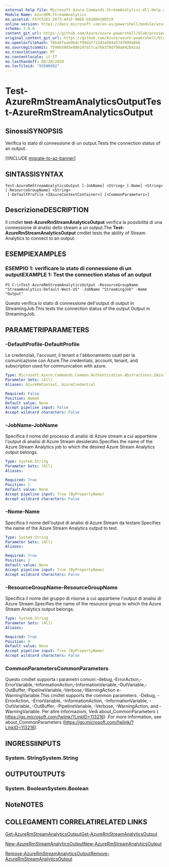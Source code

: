 ```yaml
---
external help file: Microsoft.Azure.Commands.StreamAnalytics.dll-Help.xml
Module Name: AzureRM.StreamAnalytics
ms.assetid: F57C53E2-2873-441F-90E6-E6100418D519
online version: https://docs.microsoft.com/en-us/powershell/module/azurerm.streamanalytics/test-azurermstreamanalyticsoutput
schema: 2.0.0
content_git_url: https://github.com/Azure/azure-powershell/blob/preview/src/ResourceManager/StreamAnalytics/Commands.StreamAnalytics/help/Test-AzureRmStreamAnalyticsOutput.md
original_content_git_url: https://github.com/Azure/azure-powershell/blob/preview/src/ResourceManager/StreamAnalytics/Commands.StreamAnalytics/help/Test-AzureRmStreamAnalyticsOutput.md
ms.openlocfilehash: f8bd4feab9bdcf99daf713d3a584a574f699a8b6
ms.sourcegitcommit: f599b50d5e980197d1fca769378df90a842b42a1
ms.translationtype: MT
ms.contentlocale: it-IT
ms.lasthandoff: 08/20/2020
ms.locfileid: "93508992"
---
```

# <span data-ttu-id="c9b12-101">Test-AzureRmStreamAnalyticsOutput</span><span class="sxs-lookup"><span data-stu-id="c9b12-101">Test-AzureRmStreamAnalyticsOutput</span></span>

## <span data-ttu-id="c9b12-102">Sinossi</span><span class="sxs-lookup"><span data-stu-id="c9b12-102">SYNOPSIS</span></span>
<span data-ttu-id="c9b12-103">Verifica lo stato di connessione di un output.</span><span class="sxs-lookup"><span data-stu-id="c9b12-103">Tests the connection status of an output.</span></span>

[!INCLUDE [migrate-to-az-banner](../../includes/migrate-to-az-banner.md)]

## <span data-ttu-id="c9b12-104">SINTASSI</span><span class="sxs-lookup"><span data-stu-id="c9b12-104">SYNTAX</span></span>

```
Test-AzureRmStreamAnalyticsOutput [-JobName] <String> [-Name] <String> [-ResourceGroupName] <String>
 [-DefaultProfile <IAzureContextContainer>] [<CommonParameters>]
```

## <span data-ttu-id="c9b12-105">Descrizione</span><span class="sxs-lookup"><span data-stu-id="c9b12-105">DESCRIPTION</span></span>
<span data-ttu-id="c9b12-106">Il cmdlet **test-AzureRmStreamAnalyticsOutput** verifica la possibilità di una connessione di analisi dello stream a un output.</span><span class="sxs-lookup"><span data-stu-id="c9b12-106">The **Test-AzureRmStreamAnalyticsOutput** cmdlet tests the ability of Stream Analytics to connect to an output.</span></span>

## <span data-ttu-id="c9b12-107">ESEMPI</span><span class="sxs-lookup"><span data-stu-id="c9b12-107">EXAMPLES</span></span>

### <span data-ttu-id="c9b12-108">ESEMPIO 1: verificare lo stato di connessione di un output</span><span class="sxs-lookup"><span data-stu-id="c9b12-108">EXAMPLE 1: Test the connection status of an output</span></span>
```
PS C:\>Test-AzureRmStreamAnalyticsOutput -ResourceGroupName "StreamAnalytics-Default-West-US" -JobName "StreamingJob" -Name "Output"
```

<span data-ttu-id="c9b12-109">Questo verifica lo stato di connessione dell'output di output in StreamingJob.</span><span class="sxs-lookup"><span data-stu-id="c9b12-109">This tests the connection status of the output Output in StreamingJob.</span></span>

## <span data-ttu-id="c9b12-110">PARAMETRI</span><span class="sxs-lookup"><span data-stu-id="c9b12-110">PARAMETERS</span></span>

### <span data-ttu-id="c9b12-111">-DefaultProfile</span><span class="sxs-lookup"><span data-stu-id="c9b12-111">-DefaultProfile</span></span>
<span data-ttu-id="c9b12-112">Le credenziali, l'account, il tenant e l'abbonamento usati per la comunicazione con Azure.</span><span class="sxs-lookup"><span data-stu-id="c9b12-112">The credentials, account, tenant, and subscription used for communication with azure.</span></span>

```yaml
Type: Microsoft.Azure.Commands.Common.Authentication.Abstractions.IAzureContextContainer
Parameter Sets: (All)
Aliases: AzureRmContext, AzureCredential

Required: False
Position: Named
Default value: None
Accept pipeline input: False
Accept wildcard characters: False
```

### <span data-ttu-id="c9b12-113">-JobName</span><span class="sxs-lookup"><span data-stu-id="c9b12-113">-JobName</span></span>
<span data-ttu-id="c9b12-114">Specifica il nome del processo di analisi di Azure stream a cui appartiene l'output di analisi di Azure Stream desiderato.</span><span class="sxs-lookup"><span data-stu-id="c9b12-114">Specifies the name of the Azure Stream Analytics job to which the desired Azure Stream Analytics output belongs.</span></span>

```yaml
Type: System.String
Parameter Sets: (All)
Aliases:

Required: True
Position: 1
Default value: None
Accept pipeline input: True (ByPropertyName)
Accept wildcard characters: False
```

### <span data-ttu-id="c9b12-115">-Nome</span><span class="sxs-lookup"><span data-stu-id="c9b12-115">-Name</span></span>
<span data-ttu-id="c9b12-116">Specifica il nome dell'output di analisi di Azure Stream da testare.</span><span class="sxs-lookup"><span data-stu-id="c9b12-116">Specifies the name of the Azure Stream Analytics output to test.</span></span>

```yaml
Type: System.String
Parameter Sets: (All)
Aliases:

Required: True
Position: 2
Default value: None
Accept pipeline input: True (ByPropertyName)
Accept wildcard characters: False
```

### <span data-ttu-id="c9b12-117">-ResourceGroupName</span><span class="sxs-lookup"><span data-stu-id="c9b12-117">-ResourceGroupName</span></span>
<span data-ttu-id="c9b12-118">Specifica il nome del gruppo di risorse a cui appartiene l'output di analisi di Azure Stream.</span><span class="sxs-lookup"><span data-stu-id="c9b12-118">Specifies the name of the resource group to which the Azure Stream Analytics output belongs.</span></span>

```yaml
Type: System.String
Parameter Sets: (All)
Aliases:

Required: True
Position: 0
Default value: None
Accept pipeline input: True (ByPropertyName)
Accept wildcard characters: False
```

### <span data-ttu-id="c9b12-119">CommonParameters</span><span class="sxs-lookup"><span data-stu-id="c9b12-119">CommonParameters</span></span>
<span data-ttu-id="c9b12-120">Questo cmdlet supporta i parametri comuni:-debug,-ErrorAction,-ErrorVariable,-InformationAction,-InformationVariable,-OutVariable,-OutBuffer,-PipelineVariable,-Verbose,-WarningAction e-WarningVariable.</span><span class="sxs-lookup"><span data-stu-id="c9b12-120">This cmdlet supports the common parameters: -Debug, -ErrorAction, -ErrorVariable, -InformationAction, -InformationVariable, -OutVariable, -OutBuffer, -PipelineVariable, -Verbose, -WarningAction, and -WarningVariable.</span></span> <span data-ttu-id="c9b12-121">Per altre informazioni, Vedi about_CommonParameters ( https://go.microsoft.com/fwlink/?LinkID=113216) .</span><span class="sxs-lookup"><span data-stu-id="c9b12-121">For more information, see about_CommonParameters (https://go.microsoft.com/fwlink/?LinkID=113216).</span></span>

## <span data-ttu-id="c9b12-122">INGRESSI</span><span class="sxs-lookup"><span data-stu-id="c9b12-122">INPUTS</span></span>

### <span data-ttu-id="c9b12-123">System. String</span><span class="sxs-lookup"><span data-stu-id="c9b12-123">System.String</span></span>

## <span data-ttu-id="c9b12-124">OUTPUT</span><span class="sxs-lookup"><span data-stu-id="c9b12-124">OUTPUTS</span></span>

### <span data-ttu-id="c9b12-125">System. Boolean</span><span class="sxs-lookup"><span data-stu-id="c9b12-125">System.Boolean</span></span>

## <span data-ttu-id="c9b12-126">Note</span><span class="sxs-lookup"><span data-stu-id="c9b12-126">NOTES</span></span>

## <span data-ttu-id="c9b12-127">COLLEGAMENTI CORRELATI</span><span class="sxs-lookup"><span data-stu-id="c9b12-127">RELATED LINKS</span></span>

[<span data-ttu-id="c9b12-128">Get-AzureRmStreamAnalyticsOutput</span><span class="sxs-lookup"><span data-stu-id="c9b12-128">Get-AzureRmStreamAnalyticsOutput</span></span>](./Get-AzureRmStreamAnalyticsOutput.md)

[<span data-ttu-id="c9b12-129">New-AzureRmStreamAnalyticsOutput</span><span class="sxs-lookup"><span data-stu-id="c9b12-129">New-AzureRmStreamAnalyticsOutput</span></span>](./New-AzureRmStreamAnalyticsOutput.md)

[<span data-ttu-id="c9b12-130">Remove-AzureRmStreamAnalyticsOutput</span><span class="sxs-lookup"><span data-stu-id="c9b12-130">Remove-AzureRmStreamAnalyticsOutput</span></span>](./Remove-AzureRmStreamAnalyticsOutput.md)


